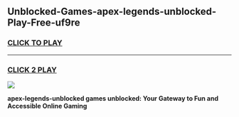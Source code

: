 
## Unblocked-Games-apex-legends-unblocked-Play-Free-uf9re
<h3>
<a href="https://premium76.site?title=apex-legends-unblocked&ref=20M">CLICK TO PLAY</a></h3>
<hr>

<h3>
<a href="https://premium76.site?title=apex-legends-unblocked&ref=20M">CLICK 2 PLAY</a>
  
</h3>

<a href="https://premium76.site?title=apex-legends-unblocked&ref=19M"><img src="https://clearcache.store/games.png"></a>


**apex-legends-unblocked games unblocked: Your Gateway to Fun and Accessible Online Gaming**
